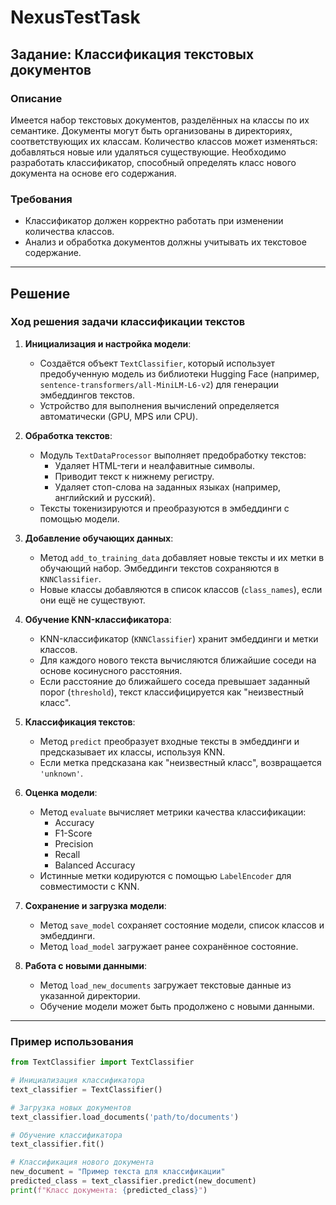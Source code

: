 # NexusTestTask

## Задание: Классификация текстовых документов

### Описание
Имеется набор текстовых документов, разделённых на классы по их семантике. Документы могут быть организованы в директориях, соответствующих их классам. Количество классов может изменяться: добавляться новые или удаляться существующие. Необходимо разработать классификатор, способный определять класс нового документа на основе его содержания.

### Требования
- Классификатор должен корректно работать при изменении количества классов.
- Анализ и обработка документов должны учитывать их текстовое содержание.

---

## Решение

### Ход решения задачи классификации текстов

1. **Инициализация и настройка модели**:
   - Создаётся объект `TextClassifier`, который использует предобученную модель из библиотеки Hugging Face (например, `sentence-transformers/all-MiniLM-L6-v2`) для генерации эмбеддингов текстов.
   - Устройство для выполнения вычислений определяется автоматически (GPU, MPS или CPU).

2. **Обработка текстов**:
   - Модуль `TextDataProcessor` выполняет предобработку текстов:
     - Удаляет HTML-теги и неалфавитные символы.
     - Приводит текст к нижнему регистру.
     - Удаляет стоп-слова на заданных языках (например, английский и русский).
   - Тексты токенизируются и преобразуются в эмбеддинги с помощью модели.

3. **Добавление обучающих данных**:
   - Метод `add_to_training_data` добавляет новые тексты и их метки в обучающий набор. Эмбеддинги текстов сохраняются в `KNNClassifier`.
   - Новые классы добавляются в список классов (`class_names`), если они ещё не существуют.

4. **Обучение KNN-классификатора**:
   - KNN-классификатор (`KNNClassifier`) хранит эмбеддинги и метки классов.
   - Для каждого нового текста вычисляются ближайшие соседи на основе косинусного расстояния.
   - Если расстояние до ближайшего соседа превышает заданный порог (`threshold`), текст классифицируется как "неизвестный класс".

5. **Классификация текстов**:
   - Метод `predict` преобразует входные тексты в эмбеддинги и предсказывает их классы, используя KNN.
   - Если метка предсказана как "неизвестный класс", возвращается `'unknown'`.

6. **Оценка модели**:
   - Метод `evaluate` вычисляет метрики качества классификации:
     - Accuracy
     - F1-Score
     - Precision
     - Recall
     - Balanced Accuracy
   - Истинные метки кодируются с помощью `LabelEncoder` для совместимости с KNN.

7. **Сохранение и загрузка модели**:
   - Метод `save_model` сохраняет состояние модели, список классов и эмбеддинги.
   - Метод `load_model` загружает ранее сохранённое состояние.

8. **Работа с новыми данными**:
   - Метод `load_new_documents` загружает текстовые данные из указанной директории.
   - Обучение модели может быть продолжено с новыми данными.

---

### Пример использования

```python
from TextClassifier import TextClassifier

# Инициализация классификатора
text_classifier = TextClassifier()

# Загрузка новых документов
text_classifier.load_documents('path/to/documents')

# Обучение классификатора
text_classifier.fit()

# Классификация нового документа
new_document = "Пример текста для классификации"
predicted_class = text_classifier.predict(new_document)
print(f"Класс документа: {predicted_class}")
```
